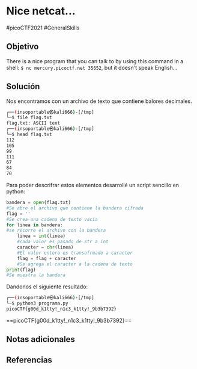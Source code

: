 # Nice netcat...
#picoCTF2021 #GeneralSkills 
## Objetivo
There is a nice program that you can talk to by using this command in a shell: `$ nc mercury.picoctf.net 35652`, but it doesn't speak English...
## Solución
Nos encontramos con un archivo de texto que contiene balores decimales.

```bash
┌──(insoportable㉿kali666)-[/tmp]
└─$ file flag.txt 
flag.txt: ASCII text
┌──(insoportable㉿kali666)-[/tmp]
└─$ head flag.txt 
112 
105 
99 
111 
67 
84 
70 
```

Para poder descrifrar estos elementos desarrollé un script sencillo en python:

```python
bandera = open(flag.txt)
#Se abre el archivo que contiene la bandera cifrada
flag = ''
#Se crea una cadena de texto vacia
for linea in bandera:
#se recorre el archivo con la bandera
	linea = int(linea)
	#cada valor es pasado de str a int
	caracter = chr(linea)
	#El valor entero es transofrmado a caracter
	flag = flag + caracter
	#Se agrega el caracter a la cadena de texto
print(flag)
#Se muestra la bandera
```

Dandonos el siguiente resultado:

```bash
┌──(insoportable㉿kali666)-[/tmp]
└─$ python3 programa.py
picoCTF{g00d_k1tty!_n1c3_k1tty!_9b3b7392}
```

==picoCTF{g00d_k1tty!_n1c3_k1tty!_9b3b7392}==


## Notas adicionales

## Referencias